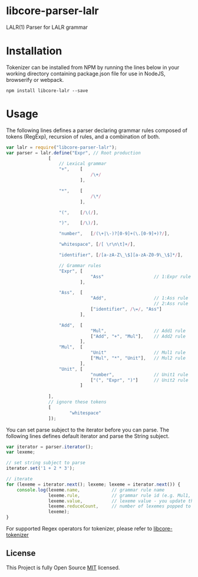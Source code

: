 # libcore-parser-lalr
LALR(1) Parser for LALR grammar


# Installation

Tokenizer can be installed from NPM by running the lines below in your working directory containing package.json file for use in NodeJS, browserify or webpack.


```shell
npm install libcore-lalr --save
```

# Usage

The following lines defines a parser declaring grammar rules composed of tokens (RegExp),  recursion of rules, and a combination of both.

```javascript
var lalr = require("libcore-parser-lalr");
var parser = lalr.define("Expr", // Root production
                [
                    // Lexical grammar
                    "+",    [
                                /\+/
                            ],

                    "*",    [
                                /\*/
                            ],

                    "(",    [/\(/],

                    ")",    [/\)/],

                    "number",   [/(\+|\-)?[0-9]+(\.[0-9]+)?/],

                    "whitespace", [/[ \r\n\t]+/],

                    "identifier", [/[a-zA-Z\_\$][a-zA-Z0-9\_\$]*/],

                    // Grammar rules
                    "Expr", [
                                "Ass"                   // 1:Expr rule
                            ],

                    "Ass",  [
                                "Add",                  // 1:Ass rule
                                                        // 2:Ass rule
                                ["identifier", /\=/, "Ass"]
                            ],

                    "Add",  [
                                "Mul",                  // Add1 rule
                                ["Add", "+", "Mul"],    // Add2 rule
                            ],
                    "Mul",  [
                                "Unit"                  // Mul1 rule
                                ["Mul", "*", "Unit"],   // Mul2 rule
                            ],
                    "Unit", [
                                "number",               // Unit1 rule
                                ["(", "Expr", ")"]      // Unit2 rule
                            ]
                    
                ],
                // ignore these tokens
                [
                        "whitespace"
                ]);

```

You can set parse subject to the iterator before you can parse. The following lines defines default iterator and parse the String subject.

```javascript
var iterator = parser.iterator();
var lexeme;

// set string subject to parse
iterator.set('1 + 2 * 3');

// iterate
for (lexeme = iterator.next(); lexeme; lexeme = iterator.next()) {
    console.log(lexeme.name,            // grammar rule name
                lexeme.rule,            // grammar rule id (e.g. Mul1, Unit2)
                lexeme.value,           // lexeme value - you update this with lexeme.update("value")
                lexeme.reduceCount,     // number of lexemes popped to reduce
                lexeme);
}
```


For supported Regex operators for tokenizer, please refer to [libcore-tokenizer](https://github.com/diko316/libcore-tokenizer)

## License

This Project is fully Open Source [MIT](https://opensource.org/licenses/MIT) licensed.